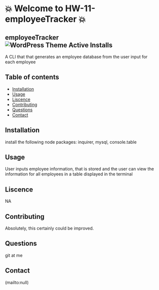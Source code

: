 # :boom: Welcome to HW-11-employeeTracker :boom:


## employeeTracker![WordPress Theme Active Installs](https://img.shields.io/wordpress/theme/installs/twentysixteen)
A CLI that that generates an employee database from the user input for each employee

## Table of contents
- [Installation](#Installation)
- [Usage](#Usage)
- [Liscence](#Liscence)
- [Contributing](#Contributing)
- [Questions](#Questions)
- [Contact](#Contact)

## Installation
install the following node packages: inquirer, mysql, console.table

## Usage
User inputs employee information, that is stored and the user can view the information for all employees in a table displayed in the terminal

## Liscence
NA

## Contributing
Absolutely, this certainly could be improved.

## Questions
git at me

## Contact
<null>(mailto:null)
